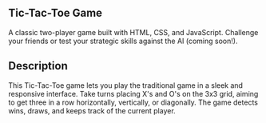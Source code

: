 ## Tic-Tac-Toe Game

A classic two-player game built with HTML, CSS, and JavaScript. Challenge your friends or test your strategic skills against the AI (coming soon!).

## Description

This Tic-Tac-Toe game lets you play the traditional game in a sleek and responsive interface.
Take turns placing X's and O's on the 3x3 grid, aiming to get three in a row horizontally, vertically, or diagonally. 
The game detects wins, draws, and keeps track of the current player.
